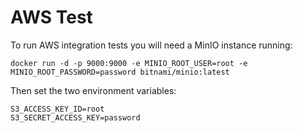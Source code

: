 # AWS Test

To run AWS integration tests you will need a MinIO instance running:
```
docker run -d -p 9000:9000 -e MINIO_ROOT_USER=root -e MINIO_ROOT_PASSWORD=password bitnami/minio:latest
```

Then set the two environment variables:
```
S3_ACCESS_KEY_ID=root
S3_SECRET_ACCESS_KEY=password
```
